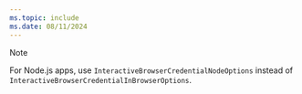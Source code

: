 ```yaml
---
ms.topic: include
ms.date: 08/11/2024
---
```


> [!NOTE]
> For Node.js apps, use `InteractiveBrowserCredentialNodeOptions` instead of `InteractiveBrowserCredentialInBrowserOptions`.
